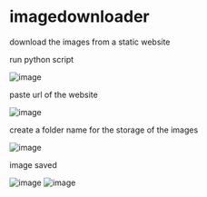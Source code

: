 # imagedownloader
download the images from a static website


run python script

![image](https://github.com/Alex-Unnippillil/imagedownloader/assets/24538548/7581f174-8ead-499f-a4e3-ad2ccb5f2f96)



paste url of the website

![image](https://github.com/Alex-Unnippillil/imagedownloader/assets/24538548/55cc20c9-9706-4186-8a78-21901eb26190)



create a folder name for the storage of the images

![image](https://github.com/Alex-Unnippillil/imagedownloader/assets/24538548/28adfa68-fbf9-4ec5-a9ad-62ad7e808147)



image saved

![image](https://github.com/Alex-Unnippillil/imagedownloader/assets/24538548/07abfcef-93ef-4570-9963-43acc451232d)
![image](https://github.com/Alex-Unnippillil/imagedownloader/assets/24538548/252199d4-4d2d-4273-ad12-a34bf813db5f)




